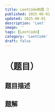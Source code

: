 ```yaml
---
title: LeetCode刷题（）
published: 2025-06-01
updated: 2025-06-01
description: 'Leet'
image: ''
tags: [LeetCode]
category: 'LeetCode'
draft: false 
---
```


# （题目）

## 题目描述



## 题解



